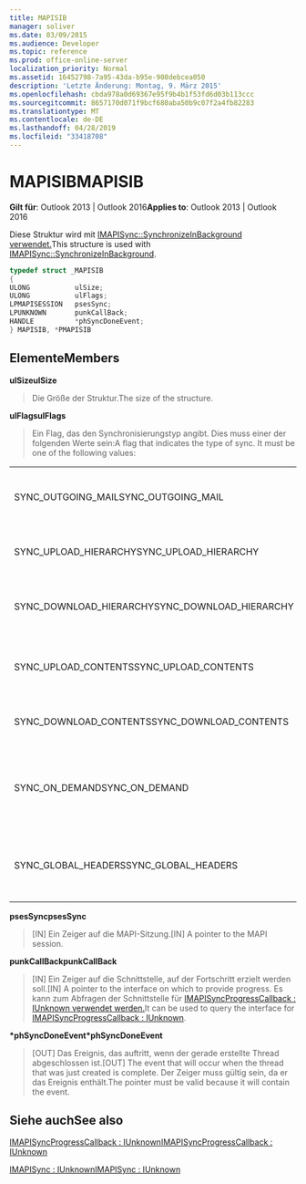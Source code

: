 ```yaml
---
title: MAPISIB
manager: soliver
ms.date: 03/09/2015
ms.audience: Developer
ms.topic: reference
ms.prod: office-online-server
localization_priority: Normal
ms.assetid: 16452798-7a95-43da-b95e-908debcea050
description: 'Letzte Änderung: Montag, 9. März 2015'
ms.openlocfilehash: cbda978a0d69367e95f9b4b1f53fd6d03b113ccc
ms.sourcegitcommit: 8657170d071f9bcf680aba50b9c07f2a4fb82283
ms.translationtype: MT
ms.contentlocale: de-DE
ms.lasthandoff: 04/28/2019
ms.locfileid: "33418708"
---
```

# <a name="mapisib"></a><span data-ttu-id="03344-103">MAPISIB</span><span class="sxs-lookup"><span data-stu-id="03344-103">MAPISIB</span></span>

  
  
<span data-ttu-id="03344-104">**Gilt für**: Outlook 2013 | Outlook 2016</span><span class="sxs-lookup"><span data-stu-id="03344-104">**Applies to**: Outlook 2013 | Outlook 2016</span></span> 
  
<span data-ttu-id="03344-105">Diese Struktur wird mit [IMAPISync::SynchronizeInBackground verwendet.](imapisyncsynchronizeinbackground.md)</span><span class="sxs-lookup"><span data-stu-id="03344-105">This structure is used with [IMAPISync::SynchronizeInBackground](imapisyncsynchronizeinbackground.md).</span></span>
  
```cpp
typedef struct _MAPISIB
{
ULONG           ulSize;                
ULONG           ulFlags;
LPMAPISESSION   psesSync;
LPUNKNOWN       punkCallBack;
HANDLE          *phSyncDoneEvent;    
} MAPISIB, *PMAPISIB
```

## <a name="members"></a><span data-ttu-id="03344-106">Elemente</span><span class="sxs-lookup"><span data-stu-id="03344-106">Members</span></span>

 <span data-ttu-id="03344-107">**ulSize**</span><span class="sxs-lookup"><span data-stu-id="03344-107">**ulSize**</span></span>
  
> <span data-ttu-id="03344-108">Die Größe der Struktur.</span><span class="sxs-lookup"><span data-stu-id="03344-108">The size of the structure.</span></span>
    
 <span data-ttu-id="03344-109">**ulFlags**</span><span class="sxs-lookup"><span data-stu-id="03344-109">**ulFlags**</span></span>
  
> <span data-ttu-id="03344-110">Ein Flag, das den Synchronisierungstyp angibt. Dies muss einer der folgenden Werte sein:</span><span class="sxs-lookup"><span data-stu-id="03344-110">A flag that indicates the type of sync. It must be one of the following values:</span></span>
    
||||
|:-----|:-----|:-----|
|<span data-ttu-id="03344-111">SYNC_OUTGOING_MAIL</span><span class="sxs-lookup"><span data-stu-id="03344-111">SYNC_OUTGOING_MAIL</span></span>  <br/> |<span data-ttu-id="03344-112">0x00000200</span><span class="sxs-lookup"><span data-stu-id="03344-112">0x00000200</span></span>  <br/> |<span data-ttu-id="03344-113">Senden Sie die Nachricht an den Server (derzeit nicht verwendet).</span><span class="sxs-lookup"><span data-stu-id="03344-113">Send the message to the server (not currently in use).</span></span>  <br/> |
|<span data-ttu-id="03344-114">SYNC_UPLOAD_HIERARCHY</span><span class="sxs-lookup"><span data-stu-id="03344-114">SYNC_UPLOAD_HIERARCHY</span></span>  <br/> |<span data-ttu-id="03344-115">0x00000001</span><span class="sxs-lookup"><span data-stu-id="03344-115">0x00000001</span></span>  <br/> |<span data-ttu-id="03344-116">Pushhierarchieänderungen an den Server.</span><span class="sxs-lookup"><span data-stu-id="03344-116">Push hierarchy changes to the server.</span></span>  <br/> |
|<span data-ttu-id="03344-117">SYNC_DOWNLOAD_HIERARCHY</span><span class="sxs-lookup"><span data-stu-id="03344-117">SYNC_DOWNLOAD_HIERARCHY</span></span>  <br/> |<span data-ttu-id="03344-118">0x00000002</span><span class="sxs-lookup"><span data-stu-id="03344-118">0x00000002</span></span>  <br/> |<span data-ttu-id="03344-119">Ziehen Sie Hierarchieänderungen vom Server ab.</span><span class="sxs-lookup"><span data-stu-id="03344-119">Pull hierarchy changes from server.</span></span>  <br/> |
|<span data-ttu-id="03344-120">SYNC_UPLOAD_CONTENTS</span><span class="sxs-lookup"><span data-stu-id="03344-120">SYNC_UPLOAD_CONTENTS</span></span>  <br/> |<span data-ttu-id="03344-121">0x00000040</span><span class="sxs-lookup"><span data-stu-id="03344-121">0x00000040</span></span>  <br/> |<span data-ttu-id="03344-122">Push-Nachrichtenänderungen an den Server.</span><span class="sxs-lookup"><span data-stu-id="03344-122">Push message changes to server.</span></span>  <br/> |
|<span data-ttu-id="03344-123">SYNC_DOWNLOAD_CONTENTS</span><span class="sxs-lookup"><span data-stu-id="03344-123">SYNC_DOWNLOAD_CONTENTS</span></span>  <br/> |<span data-ttu-id="03344-124">0x00000080</span><span class="sxs-lookup"><span data-stu-id="03344-124">0x00000080</span></span>  <br/> |<span data-ttu-id="03344-125">Ziehen von Nachrichtenänderungen vom Server.</span><span class="sxs-lookup"><span data-stu-id="03344-125">Pull message changes from server.</span></span>  <br/> |
|<span data-ttu-id="03344-126">SYNC_ON_DEMAND</span><span class="sxs-lookup"><span data-stu-id="03344-126">SYNC_ON_DEMAND</span></span>  <br/> |<span data-ttu-id="03344-127">0x20000000</span><span class="sxs-lookup"><span data-stu-id="03344-127">0x20000000</span></span>  <br/> |<span data-ttu-id="03344-128">Die Synchronisierung wurde vom Benutzer initiiert und sollte eine höhere Priorität haben.</span><span class="sxs-lookup"><span data-stu-id="03344-128">The sync was initiated by the user and should be a higher priority.</span></span>  <br/> |
|<span data-ttu-id="03344-129">SYNC_GLOBAL_HEADERS</span><span class="sxs-lookup"><span data-stu-id="03344-129">SYNC_GLOBAL_HEADERS</span></span>  <br/> |<span data-ttu-id="03344-130">0x02000000</span><span class="sxs-lookup"><span data-stu-id="03344-130">0x02000000</span></span>  <br/> |<span data-ttu-id="03344-131">Sollte nur Kopfzeilen synchronisieren und keine vollständigen Textkörper.</span><span class="sxs-lookup"><span data-stu-id="03344-131">Should only sync headers and not full bodies.</span></span>  <br/> |
   
 <span data-ttu-id="03344-132">**psesSync**</span><span class="sxs-lookup"><span data-stu-id="03344-132">**psesSync**</span></span>
  
> <span data-ttu-id="03344-133">[IN] Ein Zeiger auf die MAPI-Sitzung.</span><span class="sxs-lookup"><span data-stu-id="03344-133">[IN] A pointer to the MAPI session.</span></span>
    
 <span data-ttu-id="03344-134">**punkCallBack**</span><span class="sxs-lookup"><span data-stu-id="03344-134">**punkCallBack**</span></span>
  
> <span data-ttu-id="03344-135">[IN] Ein Zeiger auf die Schnittstelle, auf der Fortschritt erzielt werden soll.</span><span class="sxs-lookup"><span data-stu-id="03344-135">[IN] A pointer to the interface on which to provide progress.</span></span> <span data-ttu-id="03344-136">Es kann zum Abfragen der Schnittstelle für [IMAPISyncProgressCallback : IUnknown verwendet werden.](imapisyncprogresscallbackiunknown.md)</span><span class="sxs-lookup"><span data-stu-id="03344-136">It can be used to query the interface for [IMAPISyncProgressCallback : IUnknown](imapisyncprogresscallbackiunknown.md).</span></span>
    
 <span data-ttu-id="03344-137">**\*phSyncDoneEvent**</span><span class="sxs-lookup"><span data-stu-id="03344-137">**\*phSyncDoneEvent**</span></span>
  
> <span data-ttu-id="03344-138">[OUT] Das Ereignis, das auftritt, wenn der gerade erstellte Thread abgeschlossen ist.</span><span class="sxs-lookup"><span data-stu-id="03344-138">[OUT] The event that will occur when the thread that was just created is complete.</span></span> <span data-ttu-id="03344-139">Der Zeiger muss gültig sein, da er das Ereignis enthält.</span><span class="sxs-lookup"><span data-stu-id="03344-139">The pointer must be valid because it will contain the event.</span></span>
    
## <a name="see-also"></a><span data-ttu-id="03344-140">Siehe auch</span><span class="sxs-lookup"><span data-stu-id="03344-140">See also</span></span>



[<span data-ttu-id="03344-141">IMAPISyncProgressCallback : IUnknown</span><span class="sxs-lookup"><span data-stu-id="03344-141">IMAPISyncProgressCallback : IUnknown</span></span>](imapisyncprogresscallbackiunknown.md)
  
[<span data-ttu-id="03344-142">IMAPISync : IUnknown</span><span class="sxs-lookup"><span data-stu-id="03344-142">IMAPISync : IUnknown</span></span>](imapisynciunknown.md)

